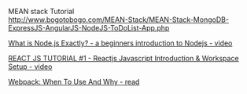 
MEAN stack Tutorial  
http://www.bogotobogo.com/MEAN-Stack/MEAN-Stack-MongoDB-ExpressJS-AngularJS-NodeJS-ToDoList-App.php


[What is Node.js Exactly? - a beginners introduction to Nodejs - video](https://www.youtube.com/watch?v=pU9Q6oiQNd0)

[REACT JS TUTORIAL #1 - Reactjs Javascript Introduction & Workspace Setup - video](https://www.youtube.com/watch?annotation_id=annotation_3837776991&feature=iv&index=1&list=PLoYCgNOIyGABj2GQSlDRjgvXtqfDxKm5b&src_vid=pU9Q6oiQNd0&v=MhkGQAoc7bc)

[Webpack: When To Use And Why - read](http://blog.andrewray.me/webpack-when-to-use-and-why/)
